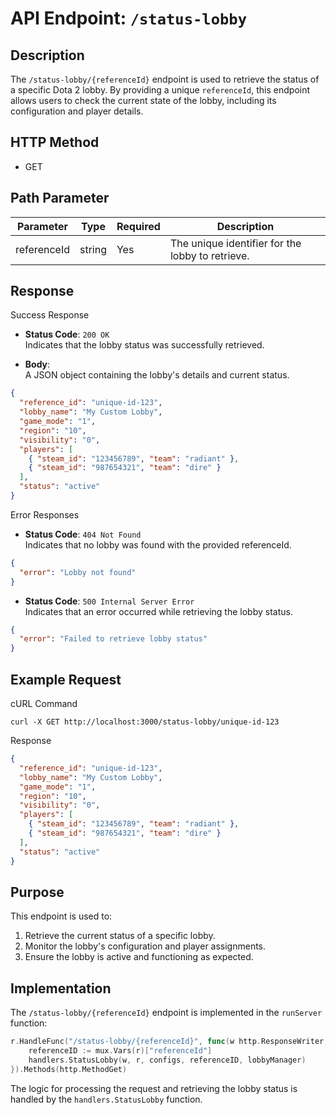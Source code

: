 # API Endpoint: `/status-lobby`

## Description

The `/status-lobby/{referenceId}` endpoint is used to retrieve the status of a specific Dota 2 lobby. By providing a unique `referenceId`, this endpoint allows users to check the current state of the lobby, including its configuration and player details.

## HTTP Method

- GET

## Path Parameter

| Parameter   | Type   | Required | Description                              |
|-------------|--------|----------|------------------------------------------|
| referenceId | string | Yes      | The unique identifier for the lobby to retrieve. |

## Response

Success Response

- **Status Code**: `200 OK`   
Indicates that the lobby status was successfully retrieved.

- **Body**:   
A JSON object containing the lobby's details and current status.

```json
{
  "reference_id": "unique-id-123",
  "lobby_name": "My Custom Lobby",
  "game_mode": "1",
  "region": "10",
  "visibility": "0",
  "players": [
    { "steam_id": "123456789", "team": "radiant" },
    { "steam_id": "987654321", "team": "dire" }
  ],
  "status": "active"
}
```

Error Responses

- **Status Code**: `404 Not Found`   
Indicates that no lobby was found with the provided referenceId.

```json
{
  "error": "Lobby not found"
}
```

- **Status Code**: `500 Internal Server Error`   
Indicates that an error occurred while retrieving the lobby status.
```json
{
  "error": "Failed to retrieve lobby status"
}
```

## Example Request

cURL Command

```curl
curl -X GET http://localhost:3000/status-lobby/unique-id-123
```

Response
```json
{
  "reference_id": "unique-id-123",
  "lobby_name": "My Custom Lobby",
  "game_mode": "1",
  "region": "10",
  "visibility": "0",
  "players": [
    { "steam_id": "123456789", "team": "radiant" },
    { "steam_id": "987654321", "team": "dire" }
  ],
  "status": "active"
}
```

## Purpose

This endpoint is used to:

1. Retrieve the current status of a specific lobby.
2. Monitor the lobby's configuration and player assignments.
3. Ensure the lobby is active and functioning as expected.

## Implementation

The `/status-lobby/{referenceId}` endpoint is implemented in the `runServer` function:

```go
r.HandleFunc("/status-lobby/{referenceId}", func(w http.ResponseWriter, r *http.Request) {
    referenceID := mux.Vars(r)["referenceId"]
    handlers.StatusLobby(w, r, configs, referenceID, lobbyManager)
}).Methods(http.MethodGet)
```

The logic for processing the request and retrieving the lobby status is handled by the `handlers.StatusLobby` function.
